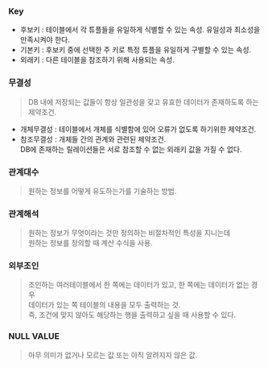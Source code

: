<h3>Key</h3>

* 후보키 : 테이블에서 각 튜플들을 유일하게 식별할 수 있는 속성. 유일성과 최소성을 만족시켜야 한다.
* 기본키 : 후보키 중에 선택한 주 키로 특정 튜플을 유일하게 구별할 수 있는 속성.
* 외래키 : 다른 테이블을 참조하기 위해 사용되는 속성.

<h3>무결성</h3>

> DB 내에 저장되는 값들이 항상 일관성을 갖고 유효한 데이터가 존재하도록 하는 제약조건.

* 개체무결성 : 테이블에서 개체를 식별함에 있어 오류가 없도록 하기위한 제약조건.
* 참조무결성 : 개체들 간의 관계와 관련된 제약조건.<br>
DB에 존재하는 릴레이션들은 서로 참조할 수 없는 외래키 값을 가질 수 없다.

<h3>관계대수</h3>

> 원하는 정보를 어떻게 유도하는가를 기술하는 방법.

<h3>관계해석</h3>

> 원하는 정보가 무엇이라는 것만 정의하는 비절차적인 특성을 지니는데<br>
원하는 정보를 정의할 때 계산 수식을 사용.

<h3>외부조인</h3>

> 조인하는 여러테이블에서 한 쪽에는 데이터가 있고, 한 쪽에는 데이터가 없는 경우<br>
데이터가 있는 쪽 테이블의 내용을 모두 출력하는 것.<br>
즉, 조건에 맞지 않아도 해당하는 행을 출력하고 싶을 때 사용할 수 있다.

<h3>NULL VALUE</h3>

> 아무 의미가 없거나 모르는 값 또는 아직 알려지지 않은 값.

<h3></h3>
